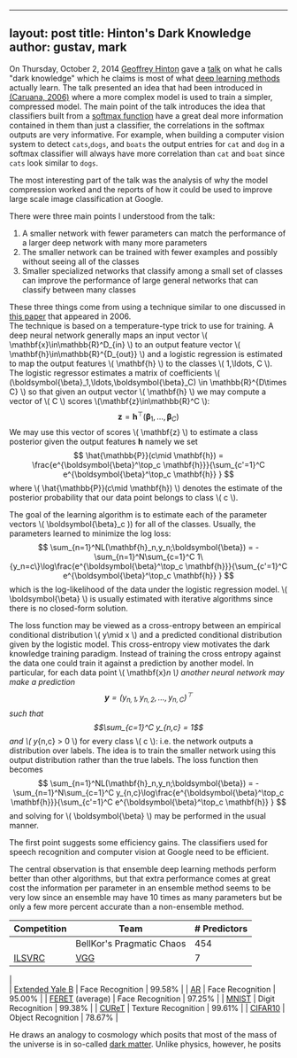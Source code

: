 ------------------------
layout: post
title: Hinton's Dark Knowledge
author: gustav, mark
------------------------

On Thursday, October 2, 2014 [Geoffrey Hinton](http://www.cs.toronto.edu/~hinton/) gave a [talk](http://www.iro.umontreal.ca/~bengioy/cifar/NCAP2014-summerschool/slides/geoff_hinton_dark14.pdf) on what he calls "dark knowledge" which
he claims is most of what [deep learning methods](http://deeplearning.net/)
actually learn.  The talk presented an idea that had been introduced in
[(Caruana, 2006)](http://www.cs.cornell.edu/~caruana/compression.kdd06.pdf)
where a more complex model is used to train a simpler, compressed model. 
The main point of the talk introduces the idea that classifiers built from
a [softmax function](http://en.wikipedia.org/wiki/Softmax_function) have
a great deal more information contained in them than just a classifier, the
correlations in the softmax outputs are very informative. For example, when 
building a computer vision system to detect `cats`,`dogs`, and `boats` the output
entries for `cat` and `dog` in a softmax classifier will always have more
correlation than `cat` and `boat` since `cats` look similar to `dogs`.


The most interesting part of the talk
was the analysis of why the model compression worked and the reports of how it
could be used to improve large scale image classification at Google.

  There were three main points I understood from the talk:
1. A smaller network with fewer parameters can match the performance of a larger deep network with many more parameters
2. The smaller network can be trained with fewer examples and possibly without seeing all of the classes
3. Smaller specialized networks that classify among a small set of classes can improve the performance of large general networks that can classify between many classes

These three things come from using a technique similar to one discussed in [this paper](http://www.cs.cornell.edu/~caruana/compression.kdd06.pdf) that appeared in 2006.  
The technique is based on a temperature-type trick to use for training.  A deep neural network generally maps an input vector \\( \mathbf{x}\in\mathbb{R}^D_{in} \\) to an output feature vector 
    \\( \mathbf{h}\in\mathbb{R}^{D_{out}} \\) and a logistic regression is estimated to map the output
features \\( \mathbf{h} \\) to the classes \\( 1,\ldots, C \\).  The logistic regressor estimates a matrix of coefficients \\( (\boldsymbol{\beta}_1,\ldots,\boldsymbol{\beta}_C) \in \mathbb{R}^{D\times C} \\) so that
given an output vector \\( \mathbf{h} \\) we may compute a vector of \\( C \\) scores \\(\mathbf{z}\in\mathbb{R}^C \\):
$$ \mathbf{z}=\mathbf{h}^{\top}(\boldsymbol{\beta}_1,\ldots,\boldsymbol{\beta}_C) $$
We may use this vector of scores \\( \mathbf{z} \\) to estimate a class posterior given the output features $\mathbf{h}$ namely we set
$$ \hat{\mathbb{P}}(c\mid \mathbf{h}) = \frac{e^{\boldsymbol{\beta}^\top_c \mathbf{h}}}{\sum_{c'=1}^C e^{\boldsymbol{\beta}^\top_c \mathbf{h}} } $$
where \\( \hat{\mathbb{P}}(c\mid \mathbf{h}) \\) denotes the estimate of the posterior probability that our data point belongs to class
\\( c \\).  

The goal of the learning algorithm is to estimate each of the parameter vectors \\( \boldsymbol{\beta}_c \)) for all of the classes.
Usually, the parameters learned to minimize the log loss:
$$ \sum_{n=1}^NL(\mathbf{h}_n,y_n;\boldsymbol{\beta}) = -\sum_{n=1}^N\sum_{c=1}^C 1\{y_n=c\}\log\frac{e^{\boldsymbol{\beta}^\top_c \mathbf{h}}}{\sum_{c'=1}^C e^{\boldsymbol{\beta}^\top_c \mathbf{h}} } $$
which is the log-likelihood of the data under the logistic regression model.  \\( \boldsymbol{\beta} \\) is usually estimated with iterative algorithms
since there is no closed-form solution.

The loss function may be viewed as a cross-entropy between 
an empirical conditional distribution \\( y\mid x \\) and
a predicted conditional distribution given by the logistic model.
This cross-entropy view motivates the dark knowledge training
paradigm.  Instead of training the cross entropy against the data
one could train it against a prediction by another model.  In particular,
for each data point \\( \mathbf{x}_n \\) another neural network
may make a prediction
$$\mathbf{y} = (y_{n,1},y_{n,2},\ldots,y_{n,C})^\top $$
such that $$\sum_{c=1}^C y_{n,c} = 1$$ and \\( y_{n,c} > 0 \\)
for every class \\( c \\): i.e. the network outputs a distribution
over labels.  The idea is to train the smaller network using
this output distribution rather than the true labels.
The loss function then becomes
$$ \sum_{n=1}^NL(\mathbf{h}_n,y_n;\boldsymbol{\beta}) = -\sum_{n=1}^N\sum_{c=1}^C y_{n,c}\log\frac{e^{\boldsymbol{\beta}^\top_c \mathbf{h}}}{\sum_{c'=1}^C e^{\boldsymbol{\beta}^\top_c \mathbf{h}} }
$$
and solving for \\( \boldsymbol{\beta} \\) may be performed in the usual manner.


The first point suggests some efficiency gains.  The classifiers used for speech recognition and computer vision
at Google need to be efficient.

  The central observation is that ensemble deep learning methods
perform better than other algorithms, but that extra performance comes at great cost the information per
parameter in an ensemble method seems to be very low since an ensemble may
have 10 times as many parameters but be only a few more percent accurate
than a non-ensemble method.

| Competition   |  Team  | # Predictors  |
|---|---|---|
|  | BellKor's Pragmatic Chaos |  454 |
| [ILSVRC](http://www.image-net.org/challenges/LSVRC/2014/results) | [VGG](http://arxiv.org/pdf/1409.1556) | 7 |
| 									       
| [Extended Yale B](http://vision.ucsd.edu/~leekc/ExtYaleDatabase/ExtYaleB.html)  | Face Recognition  | 99.58%  |
| [AR](http://www2.ece.ohio-state.edu/~aleix/ARdatabase.html) | Face Recognition  | 95.00%   |
| [FERET](http://www.itl.nist.gov/iad/humanid/feret/feret_master.html) (average)   | Face Recognition  | 97.25%  |
| [MNIST](http://yann.lecun.com/exdb/mnist/) | Digit Recognition  | 99.38% |
| [CUReT](http://www1.cs.columbia.edu/CAVE//exclude/curet/.index.html) | Texture Recognition |  99.61% |
| [CIFAR10](http://www.cs.toronto.edu/~kriz/cifar.html) | Object Recognition  | 78.67% |


  He draws an analogy to cosmology which posits that most
of the mass of the universe is in so-called [dark matter](http://en.wikipedia.org/wiki/Dark_matter). Unlike physics, however, he posits